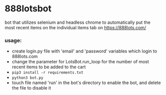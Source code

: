 # 888lotsbot

bot that utilizes selenium and headless chrome to automatically put the most recent items on the individual items tab on https://888lots.com/

### usage:
- create login.py file with 'email' and 'password' variables which login to 888lots.com
- change the parameter for LotsBot.run_loop for the number of most recent items to be added to the cart
- `pip3 install -r requirements.txt`
- `python3 bot.py`
- touch file named 'run' in the bot's directory to enable the bot, and delete the file to disable it
